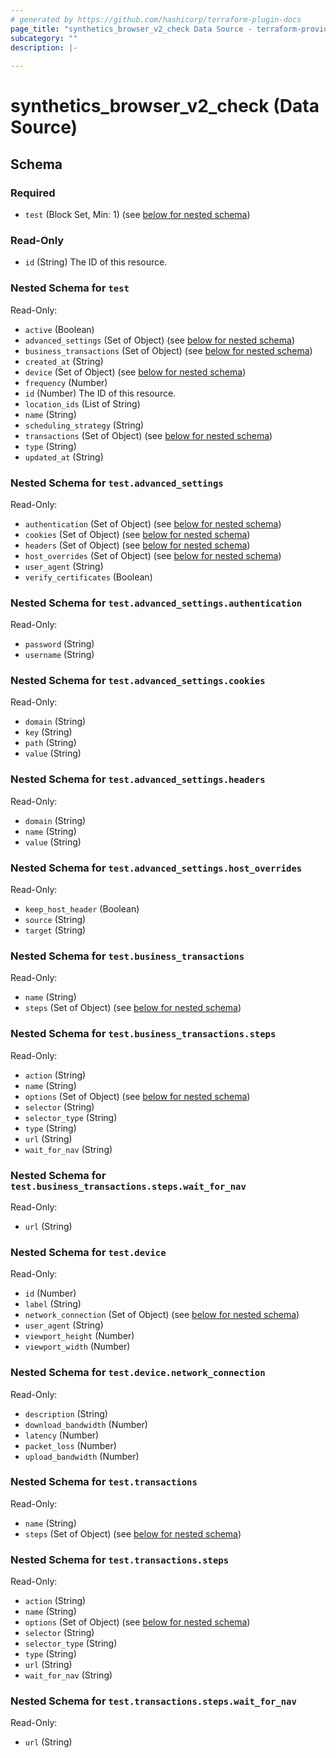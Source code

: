 ```yaml
---
# generated by https://github.com/hashicorp/terraform-plugin-docs
page_title: "synthetics_browser_v2_check Data Source - terraform-provider-synthetics-fork"
subcategory: ""
description: |-
  
---
```


# synthetics_browser_v2_check (Data Source)





<!-- schema generated by tfplugindocs -->
## Schema

### Required

- `test` (Block Set, Min: 1) (see [below for nested schema](#nestedblock--test))

### Read-Only

- `id` (String) The ID of this resource.

<a id="nestedblock--test"></a>
### Nested Schema for `test`

Read-Only:

- `active` (Boolean)
- `advanced_settings` (Set of Object) (see [below for nested schema](#nestedatt--test--advanced_settings))
- `business_transactions` (Set of Object) (see [below for nested schema](#nestedatt--test--business_transactions))
- `created_at` (String)
- `device` (Set of Object) (see [below for nested schema](#nestedatt--test--device))
- `frequency` (Number)
- `id` (Number) The ID of this resource.
- `location_ids` (List of String)
- `name` (String)
- `scheduling_strategy` (String)
- `transactions` (Set of Object) (see [below for nested schema](#nestedatt--test--transactions))
- `type` (String)
- `updated_at` (String)

<a id="nestedatt--test--advanced_settings"></a>
### Nested Schema for `test.advanced_settings`

Read-Only:

- `authentication` (Set of Object) (see [below for nested schema](#nestedobjatt--test--advanced_settings--authentication))
- `cookies` (Set of Object) (see [below for nested schema](#nestedobjatt--test--advanced_settings--cookies))
- `headers` (Set of Object) (see [below for nested schema](#nestedobjatt--test--advanced_settings--headers))
- `host_overrides` (Set of Object) (see [below for nested schema](#nestedobjatt--test--advanced_settings--host_overrides))
- `user_agent` (String)
- `verify_certificates` (Boolean)

<a id="nestedobjatt--test--advanced_settings--authentication"></a>
### Nested Schema for `test.advanced_settings.authentication`

Read-Only:

- `password` (String)
- `username` (String)


<a id="nestedobjatt--test--advanced_settings--cookies"></a>
### Nested Schema for `test.advanced_settings.cookies`

Read-Only:

- `domain` (String)
- `key` (String)
- `path` (String)
- `value` (String)


<a id="nestedobjatt--test--advanced_settings--headers"></a>
### Nested Schema for `test.advanced_settings.headers`

Read-Only:

- `domain` (String)
- `name` (String)
- `value` (String)


<a id="nestedobjatt--test--advanced_settings--host_overrides"></a>
### Nested Schema for `test.advanced_settings.host_overrides`

Read-Only:

- `keep_host_header` (Boolean)
- `source` (String)
- `target` (String)



<a id="nestedatt--test--business_transactions"></a>
### Nested Schema for `test.business_transactions`

Read-Only:

- `name` (String)
- `steps` (Set of Object) (see [below for nested schema](#nestedobjatt--test--business_transactions--steps))

<a id="nestedobjatt--test--business_transactions--steps"></a>
### Nested Schema for `test.business_transactions.steps`

Read-Only:

- `action` (String)
- `name` (String)
- `options` (Set of Object) (see [below for nested schema](#nestedobjatt--test--business_transactions--steps--options))
- `selector` (String)
- `selector_type` (String)
- `type` (String)
- `url` (String)
- `wait_for_nav` (String)

<a id="nestedobjatt--test--business_transactions--steps--options"></a>
### Nested Schema for `test.business_transactions.steps.wait_for_nav`

Read-Only:

- `url` (String)




<a id="nestedatt--test--device"></a>
### Nested Schema for `test.device`

Read-Only:

- `id` (Number)
- `label` (String)
- `network_connection` (Set of Object) (see [below for nested schema](#nestedobjatt--test--device--network_connection))
- `user_agent` (String)
- `viewport_height` (Number)
- `viewport_width` (Number)

<a id="nestedobjatt--test--device--network_connection"></a>
### Nested Schema for `test.device.network_connection`

Read-Only:

- `description` (String)
- `download_bandwidth` (Number)
- `latency` (Number)
- `packet_loss` (Number)
- `upload_bandwidth` (Number)



<a id="nestedatt--test--transactions"></a>
### Nested Schema for `test.transactions`

Read-Only:

- `name` (String)
- `steps` (Set of Object) (see [below for nested schema](#nestedobjatt--test--transactions--steps))

<a id="nestedobjatt--test--transactions--steps"></a>
### Nested Schema for `test.transactions.steps`

Read-Only:

- `action` (String)
- `name` (String)
- `options` (Set of Object) (see [below for nested schema](#nestedobjatt--test--transactions--steps--options))
- `selector` (String)
- `selector_type` (String)
- `type` (String)
- `url` (String)
- `wait_for_nav` (String)

<a id="nestedobjatt--test--transactions--steps--options"></a>
### Nested Schema for `test.transactions.steps.wait_for_nav`

Read-Only:

- `url` (String)


